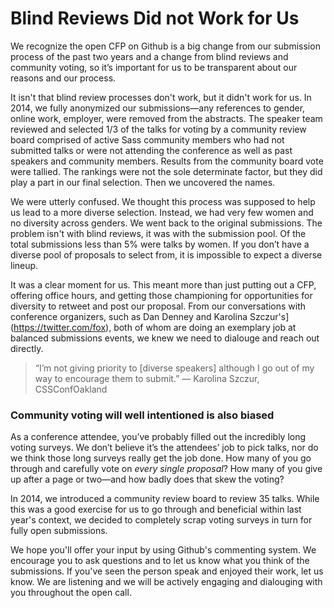 # Blind Reviews Did not Work for Us

We recognize the open CFP on Github is a big change from our submission process of the past two years and a change from blind reviews and community voting, so it’s important for us to be transparent about our reasons and our process.

It isn't that blind review processes don't work, but it didn't work for us. In 2014, we fully anonymized our submissions—any references to gender, online work, employer, were removed from the abstracts. The speaker team reviewed and selected 1/3 of the talks for voting by a community review board comprised of active Sass community members who had not submitted talks or were not attending the conference as well as past speakers and community members. Results from the community board vote were tallied. The rankings were not the sole determinate factor, but they did play a part in our final selection. Then we uncovered the names.

We were utterly confused. We thought this process was supposed to help us lead to a more diverse selection. Instead, we had very few women and no diversity across genders. We went back to the original submissions. The problem isn't with blind reviews, it was with the submission pool. Of the total submissions less than 5% were talks by women. If you don’t have a diverse pool of proposals to select from, it is impossible to expect a diverse lineup.

It was a clear moment for us. This meant more than just putting out a CFP, offering office hours, and getting those championing for opportunities for diversity to retweet and post our proposal. From our conversations with conference organizers, such as Dan Denney and Karolina Szczur's](https://twitter.com/fox), both of whom are doing an exemplary job at balanced submissions events, we knew we need to dialouge and reach out directly. 

> “I’m not giving priority to [diverse speakers] although I go out of my way to encourage them to submit.” — Karolina Szczur, CSSConfOakland

### Community voting will well intentioned is also biased

As a conference attendee, you’ve probably filled out the incredibly long voting surveys. We don’t believe it’s the attendees’ job to pick talks, nor do we think those long surveys really get the job done. How many of you go through and carefully vote on _every single proposal_? How many of you give up after a page or two—and how badly does that skew the voting? 

In 2014, we introduced a community review board to review 35 talks. While this was a good exercise for us to go through and beneficial within last year's context, we decided to completely scrap voting surveys in turn for fully open submissions. 

We hope you'll offer your input by using Github's commenting system. We encourage you to ask questions and to let us know what you think of the submissions. If you've seen the person speak and enjoyed their work, let us know. We are listening and we will be actively engaging and dialouging with you throughout the open call.  

